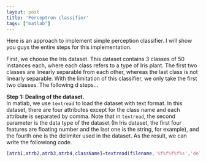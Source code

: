 ```yaml
---
layout: post
title: 'Perceptron classifier'
tags: ["matlab"]
---
```


Here is an approach to implement simple perception classifier. I will show you guys the entire steps for this implementation.

First, we choose the Iris dataset. This dataset contains 3 classes of 50 instances each, where each class refers to a type of Iris plant. The first two classes are linearly separable from each other, whereas the last class is not linearly separable. With the limitation of this classifier, we only take the first two classes. The following d steps...

**Step 1: Dealing of the dataset.** <br>
In matlab, we use `textread` to load the dataset with text format. In this dataset, there are four attributes except for the class name and each attribute is separated by comma. Note that in `textread`, the second parameter is the data type of the dataset (In Iris dataset, the first four features are floating number and the last one is the string, for example), and the fourth one is the delimiter used in the dataset. As the result, we can write the followiong code.
~~~ matlab
[atrb1,atrb2,atrb3,atrb4,className]=textread(filename,'%f%f%f%f%s','delimiter,',');
~~~
